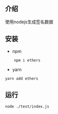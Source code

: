 ## 介绍

使用nodejs生成签名数据

## 安装

- npm
```
    npm i ethers
```

- yarn 
```
yarn add ethers
```


## 运行

```
node ./test/index.js
```

